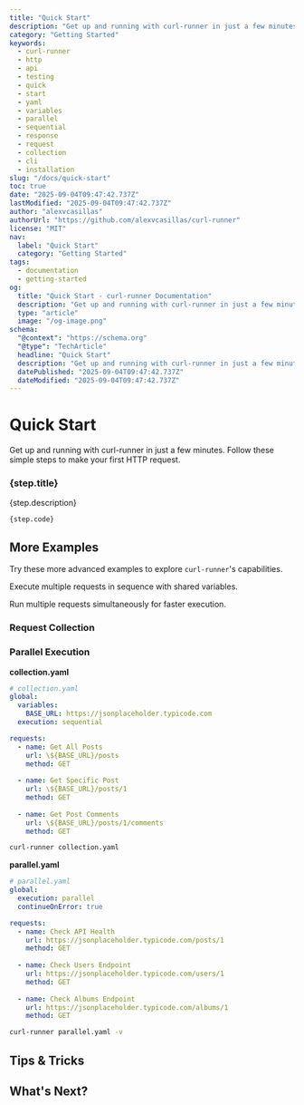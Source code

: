 ```yaml
---
title: "Quick Start"
description: "Get up and running with curl-runner in just a few minutes. Follow these simple steps to make your first HTTP request."
category: "Getting Started"
keywords:
  - curl-runner
  - http
  - api
  - testing
  - quick
  - start
  - yaml
  - variables
  - parallel
  - sequential
  - response
  - request
  - collection
  - cli
  - installation
slug: "/docs/quick-start"
toc: true
date: "2025-09-04T09:47:42.737Z"
lastModified: "2025-09-04T09:47:42.737Z"
author: "alexvcasillas"
authorUrl: "https://github.com/alexvcasillas/curl-runner"
license: "MIT"
nav:
  label: "Quick Start"
  category: "Getting Started"
tags:
  - documentation
  - getting-started
og:
  title: "Quick Start - curl-runner Documentation"
  description: "Get up and running with curl-runner in just a few minutes. Follow these simple steps to make your first HTTP request."
  type: "article"
  image: "/og-image.png"
schema:
  "@context": "https://schema.org"
  "@type": "TechArticle"
  headline: "Quick Start"
  description: "Get up and running with curl-runner in just a few minutes. Follow these simple steps to make your first HTTP request."
  datePublished: "2025-09-04T09:47:42.737Z"
  dateModified: "2025-09-04T09:47:42.737Z"
---
```


# Quick Start

Get up and running with curl-runner in just a few minutes. Follow these simple steps to make your first HTTP request.

### {step.title}

{step.description}

```text
{step.code}
```

## More Examples

Try these more advanced examples to explore `curl-runner`'s capabilities.

Execute multiple requests in sequence with shared variables.

Run multiple requests simultaneously for faster execution.

### Request Collection

### Parallel Execution

**collection.yaml**

```yaml
# collection.yaml
global:
  variables:
    BASE_URL: https://jsonplaceholder.typicode.com
  execution: sequential

requests:
  - name: Get All Posts
    url: \${BASE_URL}/posts
    method: GET
    
  - name: Get Specific Post
    url: \${BASE_URL}/posts/1
    method: GET
    
  - name: Get Post Comments
    url: \${BASE_URL}/posts/1/comments
    method: GET
```

```bash
curl-runner collection.yaml
```

**parallel.yaml**

```yaml
# parallel.yaml
global:
  execution: parallel
  continueOnError: true

requests:
  - name: Check API Health
    url: https://jsonplaceholder.typicode.com/posts/1
    method: GET
    
  - name: Check Users Endpoint
    url: https://jsonplaceholder.typicode.com/users/1
    method: GET
    
  - name: Check Albums Endpoint
    url: https://jsonplaceholder.typicode.com/albums/1
    method: GET
```

```bash
curl-runner parallel.yaml -v
```

## Tips & Tricks

## What's Next?
